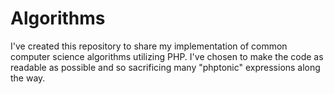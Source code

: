 # Algorithms

I've created this repository to share my implementation of common computer science algorithms utilizing PHP.
I've chosen to make the code as readable as possible and so sacrificing many "phptonic" expressions along the way.
